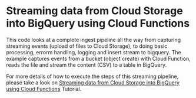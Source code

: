 # Streaming data from Cloud Storage into BigQuery using Cloud Functions
This code looks at a complete ingest pipeline all the way from capturing streaming events 
(upload of files to Cloud Storage), to doing basic processing, errorm handling, logging and 
insert stream to bigquery. The example captures events from a bucket (object create) with 
Cloud Function, reads the file and stream the content (CSV) to a table in BigQuery. 

For more details of how to execute the steps of this streaming pipeline, please take a look on 
[Streaming data from Cloud Storage into BigQuery using Cloud Functions](https://cloud.google.com/solutions/streaming-data-from-cloud-storage-into-bigquery-using-cloud-functions) Tutorial.
